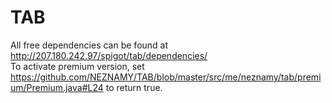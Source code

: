 # TAB  

All free dependencies can be found at http://207.180.242.97/spigot/tab/dependencies/  
To activate premium version, set https://github.com/NEZNAMY/TAB/blob/master/src/me/neznamy/tab/premium/Premium.java#L24 to return true.
